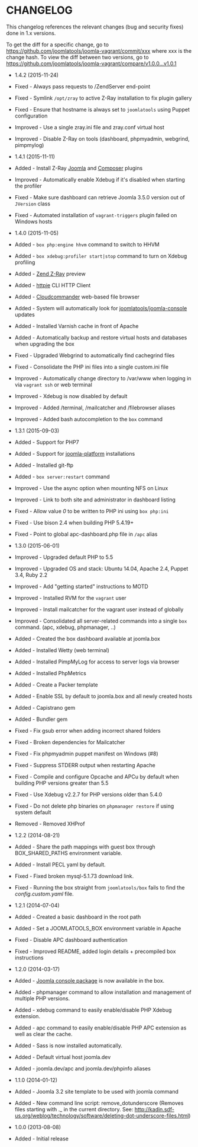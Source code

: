CHANGELOG
=========

This changelog references the relevant changes (bug and security fixes) done
in 1.x versions.

To get the diff for a specific change, go to https://github.com/joomlatools/joomla-vagrant/commit/xxx where xxx is the change hash.
To view the diff between two versions, go to https://github.com/joomlatools/joomla-vagrant/compare/v1.0.0...v1.0.1

* 1.4.2 (2015-11-24)
 * Fixed - Always pass requests to /ZendServer end-point
 * Fixed - Symlink `/opt/zray` to active Z-Ray installation to fix plugin gallery
 * Fixed - Ensure that hostname is always set to `joomlatools` using Puppet configuration
 * Improved - Use a single zray.ini file and zray.conf virtual host
 * Improved - Disable Z-Ray on tools (dashboard, phpmyadmin, webgrind, pimpmylog)

* 1.4.1 (2015-11-11)
 * Added - Install Z-Ray [Joomla](https://www.yireo.com/software/joomla-extensions/zray) and [Composer](https://github.com/zend-server-extensions/Z-Ray-Composer) plugins
 * Improved - Automatically enable Xdebug if it's disabled when starting the profiler
 * Fixed - Make sure dashboard can retrieve Joomla 3.5.0 version out of `JVersion` class
 * Fixed - Automated installation of `vagrant-triggers` plugin failed on Windows hosts

* 1.4.0 (2015-11-05)
 * Added - `box php:engine hhvm` command to switch to HHVM
 * Added - `box xdebug:profiler start|stop` command to turn on Xdebug profiling
 * Added - [Zend Z-Ray](http://www.zend.com/en/products/z-ray/z-ray-preview) preview
 * Added - [httpie](https://github.com/jkbrzt/httpie) CLI HTTP Client
 * Added - [Cloudcommander](http://cloudcmd.io/) web-based file browser
 * Added - System will automatically look for  [joomlatools/joomla-console](http://developer.joomlatools.com/tools/console.html) updates
 * Added - Installed Varnish cache in front of Apache
 * Added - Automatically backup and restore virtual hosts and databases when upgrading the box
 * Fixed - Upgraded Webgrind to automatically find cachegrind files
 * Fixed - Consolidate the PHP ini files into a single custom.ini file
 * Improved - Automatically change directory to /var/www when logging in via `vagrant ssh` or web terminal
 * Improved - Xdebug is now disabled by default
 * Improved - Added /terminal, /mailcatcher and /filebrowser aliases
 * Improved - Added bash autocompletion to the `box` command

* 1.3.1 (2015-09-03)
 * Added - Support for PHP7
 * Added - Support for [joomla-platform](https://github.com/joomlatools/joomla-platform) installations
 * Added - Installed git-ftp
 * Added - `box server:restart` command
 * Improved - Use the async option when mounting NFS on Linux
 * Improved - Link to both site and administrator in dashboard listing
 * Fixed - Allow value _0_ to be written to PHP ini using `box php:ini`
 * Fixed - Use bison 2.4 when building PHP 5.4.19+
 * Fixed - Point to global apc-dashboard.php file in `/apc` alias

* 1.3.0 (2015-06-01)
 * Improved - Upgraded default PHP to 5.5
 * Improved - Upgraded OS and stack: Ubuntu 14.04, Apache 2.4, Puppet 3.4, Ruby 2.2
 * Improved - Add "getting started" instructions to MOTD
 * Improved - Installed RVM for the `vagrant` user
 * Improved - Install mailcatcher for the vagrant user instead of globally
 * Improved - Consolidated all server-related commands into a single `box` command. (apc, xdebug, phpmanager, ..)
 * Added - Created the box dashboard available at joomla.box
 * Added - Installed Wetty (web terminal)
 * Added - Installed PimpMyLog for access to server logs via browser
 * Added - Installed PhpMetrics
 * Added - Create a Packer template
 * Added - Enable SSL by default to joomla.box and all newly created hosts
 * Added - Capistrano gem
 * Added - Bundler gem
 * Fixed - Fix gsub error when adding incorrect shared folders
 * Fixed - Broken dependencies for Mailcatcher
 * Fixed - Fix phpmyadmin puppet manifest on Windows (#8)
 * Fixed - Suppress STDERR output when restarting Apache
 * Fixed - Compile and configure Opcache and APCu by default when building PHP versions greater than 5.5
 * Fixed - Use Xdebug v2.2.7 for PHP versions older than 5.4.0
 * Fixed - Do not delete php binaries on `phpmanager restore` if using system default
 * Removed - Removed XHProf

* 1.2.2 (2014-08-21)
 * Added - Share the path mappings with guest box through BOX_SHARED_PATHS environment variable.
 * Added - Install PECL yaml by default.
 * Fixed - Fixed broken mysql-5.1.73 download link.
 * Fixed - Running the box straight from `joomlatools/box` fails to find the _config.custom.yaml_ file.

* 1.2.1 (2014-07-04)
 * Added - Created a basic dashboard in the root path
 * Added - Set a JOOMLATOOLS_BOX environment variable in Apache
 * Fixed - Disable APC dashboard authentication
 * Fixed - Improved README, added login details + precompiled box instructions

* 1.2.0 (2014-03-17)
 * Added - [Joomla console package](https://github.com/joomlatools-console) is now available in the box.
 * Added - phpmanager command to allow installation and management of multiple PHP versions.
 * Added - xdebug command to easily enable/disable PHP Xdebug extension.
 * Added - apc command to easily enable/disable PHP APC extension as well as clear the cache.
 * Added - Sass is now installed automatically.
 * Added - Default virtual host joomla.dev
 * Added - joomla.dev/apc and joomla.dev/phpinfo aliases

* 1.1.0 (2014-01-12)
 * Added - Joomla 3.2 site template to be used with joomla command
 * Added - New command line script: remove_dotunderscore (Removes files starting with ._ in the current directory. See: http://kadin.sdf-us.org/weblog/technology/software/deleting-dot-underscore-files.html)

* 1.0.0 (2013-08-08)
 * Added - Initial release
